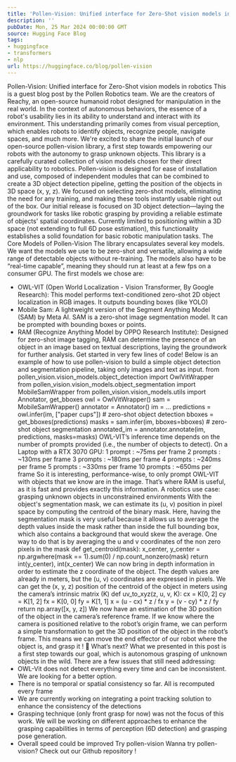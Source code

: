 ```yaml
---
title: 'Pollen-Vision: Unified interface for Zero-Shot vision models in robotics'
description: ''
pubDate: Mon, 25 Mar 2024 00:00:00 GMT
source: Hugging Face Blog
tags:
- huggingface
- transformers
- nlp
url: https://huggingface.co/blog/pollen-vision
---
```


Pollen-Vision: Unified interface for Zero-Shot vision models in robotics
This is a guest blog post by the Pollen Robotics team. We are the creators of Reachy, an open-source humanoid robot designed for manipulation in the real world.
In the context of autonomous behaviors, the essence of a robot's usability lies in its ability to understand and interact with its environment. This understanding primarily comes from visual perception, which enables robots to identify objects, recognize people, navigate spaces, and much more.
We're excited to share the initial launch of our open-source pollen-vision
library, a first step towards empowering our robots with the autonomy to grasp unknown objects. This library is a carefully curated collection of vision models chosen for their direct applicability to robotics. Pollen-vision
is designed for ease of installation and use, composed of independent modules that can be combined to create a 3D object detection pipeline, getting the position of the objects in 3D space (x, y, z).
We focused on selecting zero-shot models, eliminating the need for any training, and making these tools instantly usable right out of the box.
Our initial release is focused on 3D object detection—laying the groundwork for tasks like robotic grasping by providing a reliable estimate of objects' spatial coordinates. Currently limited to positioning within a 3D space (not extending to full 6D pose estimation), this functionality establishes a solid foundation for basic robotic manipulation tasks.
The Core Models of Pollen-Vision
The library encapsulates several key models. We want the models we use to be zero-shot and versatile, allowing a wide range of detectable objects without re-training. The models also have to be “real-time capable”, meaning they should run at least at a few fps on a consumer GPU. The first models we chose are:
- OWL-VIT (Open World Localization - Vision Transformer, By Google Research): This model performs text-conditioned zero-shot 2D object localization in RGB images. It outputs bounding boxes (like YOLO)
- Mobile Sam: A lightweight version of the Segment Anything Model (SAM) by Meta AI. SAM is a zero-shot image segmentation model. It can be prompted with bounding boxes or points.
- RAM (Recognize Anything Model by OPPO Research Institute): Designed for zero-shot image tagging, RAM can determine the presence of an object in an image based on textual descriptions, laying the groundwork for further analysis.
Get started in very few lines of code!
Below is an example of how to use pollen-vision to build a simple object detection and segmentation pipeline, taking only images and text as input.
from pollen_vision.vision_models.object_detection import OwlVitWrapper
from pollen_vision.vision_models.object_segmentation import MobileSamWrapper
from pollen_vision.vision_models.utils import Annotator, get_bboxes
owl = OwlVitWrapper()
sam = MobileSamWrapper()
annotator = Annotator()
im = ...
predictions = owl.infer(im, ["paper cups"]) # zero-shot object detection
bboxes = get_bboxes(predictions)
masks = sam.infer(im, bboxes=bboxes) # zero-shot object segmentation
annotated_im = annotator.annotate(im, predictions, masks=masks)
OWL-VIT’s inference time depends on the number of prompts provided (i.e., the number of objects to detect). On a Laptop with a RTX 3070 GPU:
1 prompt : ~75ms per frame
2 prompts : ~130ms per frame
3 prompts : ~180ms per frame
4 prompts : ~240ms per frame
5 prompts : ~330ms per frame
10 prompts : ~650ms per frame
So it is interesting, performance-wise, to only prompt OWL-VIT with objects that we know are in the image. That’s where RAM is useful, as it is fast and provides exactly this information.
A robotics use case: grasping unknown objects in unconstrained environments
With the object's segmentation mask, we can estimate its (u, v) position in pixel space by computing the centroid of the binary mask. Here, having the segmentation mask is very useful because it allows us to average the depth values inside the mask rather than inside the full bounding box, which also contains a background that would skew the average.
One way to do that is by averaging the u and v coordinates of the non zero pixels in the mask
def get_centroid(mask):
x_center, y_center = np.argwhere(mask == 1).sum(0) / np.count_nonzero(mask)
return int(y_center), int(x_center)
We can now bring in depth information in order to estimate the z coordinate of the object. The depth values are already in meters, but the (u, v) coordinates are expressed in pixels. We can get the (x, y, z) position of the centroid of the object in meters using the camera’s intrinsic matrix (K)
def uv_to_xyz(z, u, v, K):
cx = K[0, 2]
cy = K[1, 2]
fx = K[0, 0]
fy = K[1, 1]
x = (u - cx) * z / fx
y = (v - cy) * z / fy
return np.array([x, y, z])
We now have an estimation of the 3D position of the object in the camera’s reference frame.
If we know where the camera is positioned relative to the robot’s origin frame, we can perform a simple transformation to get the 3D position of the object in the robot’s frame. This means we can move the end effector of our robot where the object is, and grasp it ! 🥳
What’s next?
What we presented in this post is a first step towards our goal, which is autonomous grasping of unknown objects in the wild. There are a few issues that still need addressing:
- OWL-Vit does not detect everything every time and can be inconsistent. We are looking for a better option.
- There is no temporal or spatial consistency so far. All is recomputed every frame
- We are currently working on integrating a point tracking solution to enhance the consistency of the detections
- Grasping technique (only front grasp for now) was not the focus of this work. We will be working on different approaches to enhance the grasping capabilities in terms of perception (6D detection) and grasping pose generation.
- Overall speed could be improved
Try pollen-vision
Wanna try pollen-vision? Check out our Github repository !